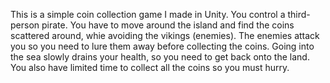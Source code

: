 This is a simple coin collection game I made in Unity.
You control a third-person pirate.
You have to move around the island and find the coins scattered around, whie avoiding the vikings (enemies).
The enemies attack you so you need to lure them away before collecting the coins.
Going into the sea slowly drains your health, so you need to get back onto the land.
You also have limited time to collect all the coins so you must hurry.